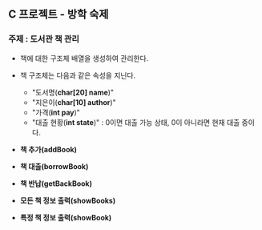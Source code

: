 ## C 프로젝트 - 방학 숙제

### 주제 : 도서관 책 관리

* 책에 대한 구조체 배열을 생성하여 관리한다.
* 책 구조체는 다음과 같은 속성을 지닌다.
  * "도서명(**char[20] name**)" 
  * "지은이(**char[10] author**)" 
  * "가격(**int pay**)"
  * "대출 현황(**int state**)" : 0이면 대출 가능 상태, 0이 아니라면 현재 대출 중이다.



* **책 추가(addBook)**
* **책 대출(borrowBook)**
* **책 반납(getBackBook)**
* **모든 책 정보 출력(showBooks)**
* **특정 책 정보 출력(showBook)**